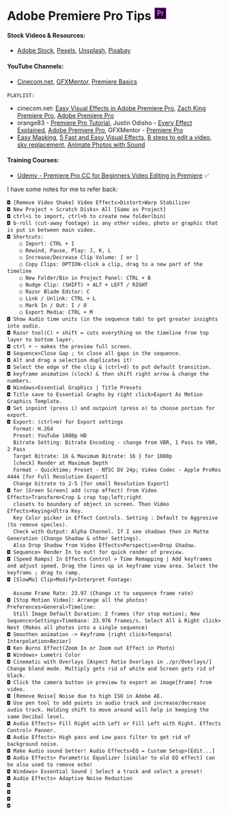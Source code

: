 # Adobe Premiere Pro Tips <img src="../logo/pr.png" height=30px>

#### Stock Videos & Resources:
- [Adobe Stock](https://stock.adobe.com/in/), [Pexels](https://www.pexels.com/search/videos/), [Unsplash](https://unsplash.com/), [Pixabay](https://pixabay.com/videos/)

#### YouTube Channels:

- [Cinecom.net](https://www.youtube.com/user/YapperDesign), [GFXMentor](https://www.youtube.com/channel/UCP3AIk974-PeB9bg1Mc7wug), [Premiere Basics](https://www.youtube.com/c/PremiereBasics/videos)

`PLAYLIST:`
+ cinecom.net: [Easy Visual Effects in Adobe Premiere Pro](https://www.youtube.com/watch?v=Ws8B6eSudXM&list=PLV0ZcSTi6tB5vdsDWLS5s6ojFViy3NXIF), [Zach King Premiere Pro](https://www.youtube.com/watch?v=EsNQXNmWJ5Y&list=PLV0ZcSTi6tB7WwZVAhm_JzaL4-b_qsVqb), [Adobe Premiere Pro](https://www.youtube.com/watch?v=thbP6GYSXNc&list=PLV0ZcSTi6tB4l7bSDlZsWNIilm6gmrB-e)
+ orange83 - [Premiere Pro Tutorial](https://www.youtube.com/watch?v=-WMkWAVfZ5Q&list=PLJm196eMPYcgB6Z_x2JHt1hT5aSX2LdmH), Justin Odisho - [Every Effect Explained](https://www.youtube.com/watch?v=D5KjPBX0CCY&list=PLBrRXoTJAkZAn3ex9exueSYu59oY7Kp5n), [Adobe Premiere Pro](https://www.youtube.com/watch?v=V5sENw2C97s&list=PLBrRXoTJAkZBl3XDQEPjVj4okFAHQrVex), GFXMentor - [Premiere Pro](https://www.youtube.com/watch?v=9aCgoDpTbTI&list=PLW-zSkCnZ-gABGZU8--ISUauyewG40Yex&index=29)
+ [Easy Masking](https://youtu.be/xp9MdYQjIkg), [5 Fast and Easy Visual Effects](https://youtu.be/jg9UbgvnLuo), [8 steps to edit a video](https://youtu.be/ZQDGJn89uNk), [sky replacement](https://youtu.be/LU34VroANU4), [Animate Photos with Sound](https://youtu.be/4ns2S51JMkA)


#### Training Courses:

- [Udemy - Premiere Pro CC for Beginners Video Editing in Premiere](https://www.udemy.com/course/adobe-premiere-pro-video-editing/) ✅


I have some notes for me to refer back:
```
◘ [Remove Video Shake] Video Effects>Distort>Warp Stabilizer
◘ New Project > Scratch Disks> All [Same as Project]
◘ ctrl+i to import, ctrl+b to create new folder(bin)
◘ b-roll (cut-away footage) is any other video, photo or graphic that is put in between main video.
◘ Shortcuts:
    ○ Import: CTRL + I
    ○ Rewind, Pause, Play: J, K, L
    ○ Increase/Decrease Clip Volume: [ or ]
    ○ Copy Clips: OPTION-click a clip, drag to a new part of the timeline
    ○ New Folder/Bin in Project Panel: CTRL + B
    ○ Nudge Clip: (SHIFT) + ALT + LEFT / RIGHT
    ○ Razor Blade Editor: C
    ○ Link / Unlink: CTRL + L
    ○ Mark In / Out: I / O
    ○ Export Media: CTRL + M
◘ Show Audio time units (in the sequence tab) to get greater insights into audio.
◘ Razor tool(C) + shift = cuts everything on the timeline from top layer to bottom layer.
◘ ctrl + ~ makes the preview full screen.
◘ Sequence>Close Gap ; to close all gaps in the sequence.
◘ Alt and drag a selection duplicates it!
◘ Select the edge of the clip & (ctrl+d) to put default transition.
◘ keyframe animation (clock) & then shift right arrow & change the numbers.
◘ Windows>Essential Graphics | Title Presets
◘ Title save to Essential Graphs by right click>Export As Motion Graphics Template.
◘ Set inpoint (press i) and outpoint (press o) to choose portion for export.
◘ Export: (ctrl+m) for Export settings
  Format: H.264
  Preset: YouTube 1080p HD
  Bitrate Setting: Bitrate Encoding - change from VBR, 1 Pass to VBR, 2 Pass
  Target Bitrate: 16 & Maximum Bitrate: 16 } for 1080p
  [check] Render at Maximum Depth
  Format - Quicktime; Preset - NTSC DV 24p; Video Codec - Apple ProRes 4444 [for Full Resolution Export]
  Change bitrate to 2-5 [for small Resolution Export]
◘ for [Green Screen] add (crop effect) from Video Effects>Transform>Crop & crop top;left;right
  closets to boundary of object in screen. Then Video Effects>Keying>Ultra Key.
  Key Color picker in Effect Controls. Setting : Default to Aggresive (to remove specles).
  Check with Output: Alpha Channel. If I see shadows then in Matte Generation (Change Shadow & other Settings).
  Also Drop Shadow from Video Effects>Perspective>Drop Shadow.
◘ Sequence> Render In to out! for quick render of preview.
◘ [Speed Ramps] In Effects Control > Time Remapping | Add keyframes and adjust speed. Drag the lines up in keyframe view area. Select the keyframs ; drag to ramp.
◘ [SlowMo] Clip>Modify>Interpret Footage:

  Assume Frame Rate: 23.97 (Change it to sequence frame rate)
◘ [Stop Motion Video]: Arrange all the photos! Preferences>General>Timeline:
  Still Image Default Duration: 2 frames (for stop motion); New Sequence>Settings>Timebase: 23.976 frames/s. Select All & Right click> Nest (Makes all photos into a single sequence)
◘ Smoothen animation -> Keyframe [right click>Temporal Interpolation>Bezier]
◘ Ken Burns Effect(Zoom In or Zoom out Effect in Photo)
◘ Windows> Lumetri Color
◘ Cinematic with Overlays [Aspect Ratio Overlays in ./pr/Overlays/] Change blend mode. Multiply gets rid of white and Screen gets rid of black.
◘ Click the camera button in preview to export an image[frame] from video.
◘ [Remove Noise] Noise due to high ISO in Adobe AE.
◘ Use pen tool to add points in audio track and increase/decrease audio track. Holding shift to move around will help in keeping the same Decibal level.
◘ Audio Effects> Fill Right with Left or Fill Left with Right. Effects Control> Panner.
◘ Audio Effects> High pass and Low pass filter to get rid of background noise.
◘ Make Audio sound better! Audio Effects>EQ = Custom Setup>[Edit...]
◘ Audio Effects> Parametric Equalizer [similar to old EQ effect] can be also used to remove echo!
◘ Windows> Essential Sound | Select a track and select a preset!
◘ Audio Effects> Adaptive Noise Reduction
◘
◘
◘
◘
```
